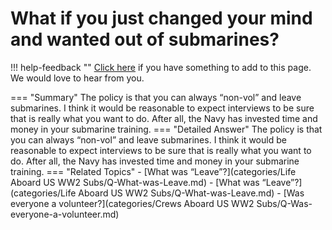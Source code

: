 # What if you just changed your mind and wanted out of submarines?

!!! help-feedback ""
    [Click here](https://replace.md) if you have something to add to this page. We would love to hear from you.

=== "Summary"
    The policy is that you can always “non-vol” and leave submarines. I think it would be reasonable to expect interviews to be sure that is really what you want to do. After all, the Navy has invested time and money in your submarine training.
=== "Detailed Answer"
    The policy is that you can always “non-vol” and leave submarines.  I think it would be reasonable to expect interviews to be sure that is really what you want to do.  After all, the Navy has invested time and money in your submarine training.
=== "Related Topics"
    - [What was “Leave”?](categories/Life Aboard US WW2 Subs/Q-What-was-Leave.md)
    - [What was “Leave”?](categories/Life Aboard US WW2 Subs/Q-What-was-Leave.md)
    - [Was everyone a volunteer?](categories/Crews Aboard US WW2 Subs/Q-Was-everyone-a-volunteer.md)
